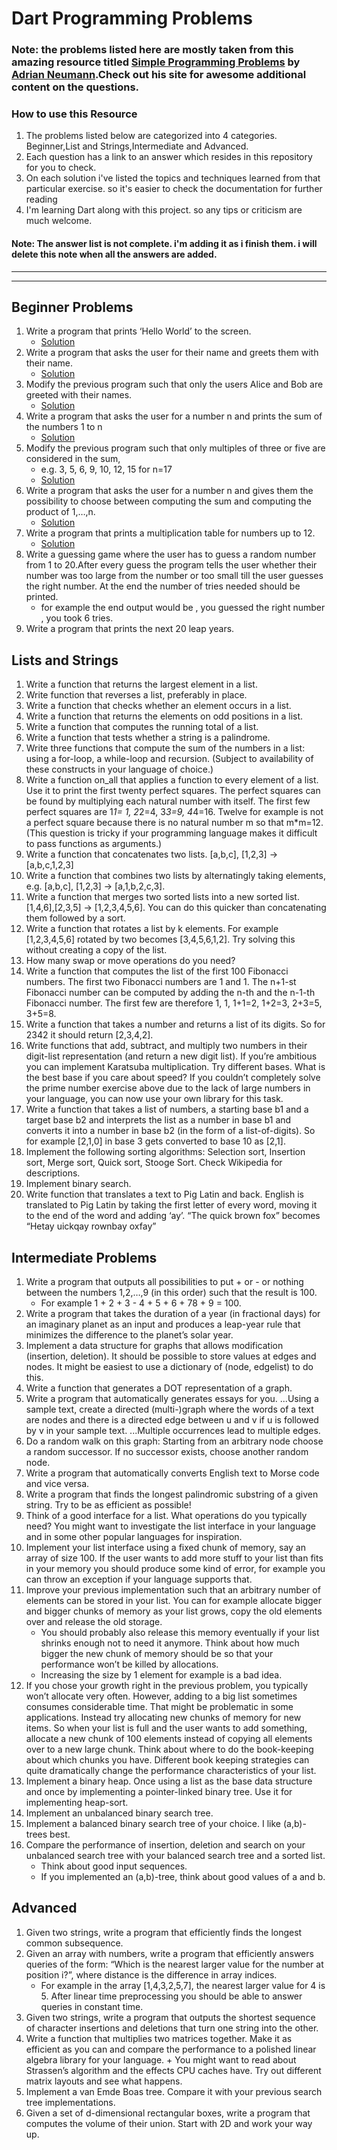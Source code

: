 # Dart Programming Problems 

### Note: the problems listed here are mostly taken from this amazing resource titled [Simple Programming Problems](https://adriann.github.io/programming_problems.html) by [Adrian Neumann](https://github.com/adrianN).Check out his site for awesome additional content on the questions.

### How to use this Resource
1. The problems listed below are categorized into 4 categories. Beginner,List and Strings,Intermediate and Advanced.
2. Each question has a link to an answer which resides in this repository for you to check.
3. On each solution i've listed the topics and techniques learned from that particular exercise. so it's easier to check the documentation for further reading
4. I'm learning Dart along with this project. so any tips or criticism are much welcome. 

#### Note: The answer list is not complete. i'm adding it as i finish them. i will delete this note when all the answers are added.


---
---


## Beginner Problems

1. Write a program that prints ‘Hello World’ to the screen.
   + [Solution](https://github.com/koushikzep99/dart-programming-problems/blob/main/beginner/1_hello_world.dart)
2. Write a program that asks the user for their name and greets them with their name.
   + [Solution](https://github.com/koushikzep99/dart-programming-problems/blob/main/beginner/2_user_input.dart)
3. Modify the previous program such that only the users Alice and Bob are greeted with their names.
   + [Solution](https://github.com/koushikzep99/dart-programming-problems/blob/main/beginner/3_alice_bob.dart)
4. Write a program that asks the user for a number n and prints the sum of the numbers 1 to n
   + [Solution](https://github.com/koushikzep99/dart-programming-problems/blob/main/beginner/4_sum_till_n.dart)
5. Modify the previous program such that only multiples of three or five are considered in the sum, 
   + e.g. 3, 5, 6, 9, 10, 12, 15 for n=17
   + [Solution](https://github.com/koushikzep99/dart-programming-problems/blob/main/beginner/5_sum_till_n_mutiples.dart)
6. Write a program that asks the user for a number n and gives them the possibility to choose between computing the sum and computing the product of 1,…,n.
   + [Solution](https://github.com/koushikzep99/dart-programming-problems/blob/main/beginner/6_sum_or_product.dart)
7. Write a program that prints a multiplication table for numbers up to 12.
   + [Solution](https://github.com/koushikzep99/dart-programming-problems/blob/main/beginner/7_multiplication_table.dart)
8. Write a guessing game where the user has to guess a random number from 1 to 20.After every guess the program tells the user whether their number was too large from the number or too small till the user guesses the right number. At the end the number of tries needed should be printed. 
   + for example the end output would be , you guessed the right number , you took 6 tries.
9. Write a program that prints the next 20 leap years.

## Lists and Strings

1. Write a function that returns the largest element in a list.
2. Write function that reverses a list, preferably in place.
3. Write a function that checks whether an element occurs in a list.
4. Write a function that returns the elements on odd positions in a list.
5. Write a function that computes the running total of a list.
6. Write a function that tests whether a string is a palindrome.
7. Write three functions that compute the sum of the numbers in a list: using a for-loop, a while-loop and recursion. (Subject to availability of these constructs in your language of choice.)
8. Write a function on_all that applies a function to every element of a list. Use it to print the first twenty perfect squares. The perfect squares can be found by multiplying each natural number with itself. The first few perfect squares are 1*1= 1, 2*2=4, 3*3=9, 4*4=16. Twelve for example is not a perfect square because there is no natural number m so that m*m=12. (This question is tricky if your programming language makes it difficult to pass functions as arguments.)
9. Write a function that concatenates two lists. [a,b,c], [1,2,3] → [a,b,c,1,2,3]
10. Write a function that combines two lists by alternatingly taking elements, e.g. [a,b,c], [1,2,3] → [a,1,b,2,c,3].
11. Write a function that merges two sorted lists into a new sorted list. [1,4,6],[2,3,5] → [1,2,3,4,5,6]. You can do this quicker than concatenating them followed by a sort.
12. Write a function that rotates a list by k elements. For example [1,2,3,4,5,6] rotated by two becomes [3,4,5,6,1,2]. Try solving this without creating a copy of the list.
13. How many swap or move operations do you need?
14. Write a function that computes the list of the first 100 Fibonacci numbers. The first two Fibonacci numbers are 1 and 1. The n+1-st Fibonacci number can be computed by adding the n-th and the n-1-th Fibonacci number. The first few are therefore 1, 1, 1+1=2, 1+2=3, 2+3=5, 3+5=8.
15. Write a function that takes a number and returns a list of its digits. So for 2342 it should return [2,3,4,2].
16. Write functions that add, subtract, and multiply two numbers in their digit-list representation (and return a new digit list). If you’re ambitious you can implement Karatsuba multiplication. Try different bases. What is the best base if you care about speed? If you couldn’t completely solve the prime number exercise above due to the lack of large numbers in your language, you can now use your own library for this task.
17. Write a function that takes a list of numbers, a starting base b1 and a target base b2 and interprets the list as a number in base b1 and converts it into a number in base b2 (in the form of a list-of-digits). So for example [2,1,0] in base 3 gets converted to base 10 as [2,1].
18. Implement the following sorting algorithms: Selection sort, Insertion sort, Merge sort, Quick sort, Stooge Sort. Check Wikipedia for descriptions.
19. Implement binary search.
20. Write function that translates a text to Pig Latin and back. English is translated to Pig Latin by taking the first letter of every word, moving it to the end of the word and adding ‘ay’. “The quick brown fox” becomes “Hetay uickqay rownbay oxfay”


## Intermediate Problems

1. Write a program that outputs all possibilities to put + or - or nothing between the numbers 1,2,…,9 (in this order) such that the result is 100. 
   + For example 1 + 2 + 3 - 4 + 5 + 6 + 78 + 9 = 100.
2. Write a program that takes the duration of a year (in fractional days) for an imaginary planet as an input and produces a leap-year rule that minimizes the difference to the planet’s solar year.
3. Implement a data structure for graphs that allows modification (insertion, deletion). It should be possible to store values at edges and nodes. It might be easiest to use a dictionary of (node, edgelist) to do this.
4. Write a function that generates a DOT representation of a graph.
5. Write a program that automatically generates essays for you.
   ...Using a sample text, create a directed (multi-)graph where the words of a text are nodes and there is a directed edge between u and v if u is followed by v in your sample text. 
   ...Multiple occurrences lead to multiple edges.
6. Do a random walk on this graph: Starting from an arbitrary node choose a random successor. If no successor exists, choose another random node.
7. Write a program that automatically converts English text to Morse code and vice versa.
8. Write a program that finds the longest palindromic substring of a given string. Try to be as efficient as possible!
9. Think of a good interface for a list. What operations do you typically need? You might want to investigate the list interface in your language and in some other popular languages for inspiration.
10. Implement your list interface using a fixed chunk of memory, say an array of size 100. If the user wants to add more stuff to your list than fits in your memory you should produce some kind of error, for example you can throw an exception if your language supports that.
11. Improve your previous implementation such that an arbitrary number of elements can be stored in your list. You can for example allocate bigger and bigger chunks of memory as your list grows, copy the old elements over and release the old storage. 
    + You should probably also release this memory eventually if your list shrinks enough not to need it anymore. Think about how much bigger the new chunk of memory should be so that your performance won’t be killed by allocations. 
    + Increasing the size by 1 element for example is a bad idea.
12. If you chose your growth right in the previous problem, you typically won’t allocate very often. However, adding to a big list sometimes consumes considerable time. That might be problematic in some applications. Instead try allocating new chunks of memory for new items. So when your list is full and the user wants to add something, allocate a new chunk of 100 elements instead of copying all elements over to a new large chunk. Think about where to do the book-keeping about which chunks you have. Different book keeping strategies can quite dramatically change the performance characteristics of your list.
13. Implement a binary heap. Once using a list as the base data structure and once by implementing a pointer-linked binary tree. Use it for implementing heap-sort.
14. Implement an unbalanced binary search tree.
15. Implement a balanced binary search tree of your choice. I like (a,b)-trees best.
16. Compare the performance of insertion, deletion and search on your unbalanced search tree with your balanced search tree and a sorted list. 
    + Think about good input sequences. 
    + If you implemented an (a,b)-tree, think about good values of a and b.

## Advanced

1. Given two strings, write a program that efficiently finds the longest common subsequence.
2. Given an array with numbers, write a program that efficiently answers queries of the form: “Which is the nearest larger value for the number at position i?”, where distance is the difference in array indices. 
   + For example in the array [1,4,3,2,5,7], the nearest larger value for 4 is 5. After linear time preprocessing you should be able to answer queries in constant time.
3. Given two strings, write a program that outputs the shortest sequence of character insertions and deletions that turn one string into the other.
4. Write a function that multiplies two matrices together. Make it as efficient as you can and compare the performance to a polished linear algebra library for your language.    + You might want to read about Strassen’s algorithm and the effects CPU caches have. Try out different matrix layouts and see what happens.
5. Implement a van Emde Boas tree. Compare it with your previous search tree implementations.
6. Given a set of d-dimensional rectangular boxes, write a program that computes the volume of their union. Start with 2D and work your way up.

